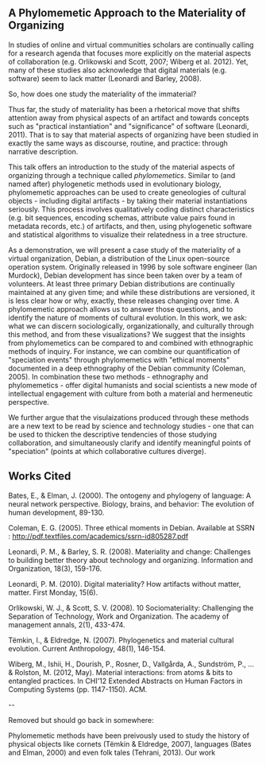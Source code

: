 ## A Phylomemetic Approach to the Materiality of Organizing

In studies of online and virtual communities scholars are continually calling for a research agenda that focuses more explicitly on the material aspects of collaboration (e.g. Orlikowski and Scott, 2007; Wiberg et al. 2012). Yet, many of these studies also acknowledge that digital materials (e.g. software) seem to lack matter (Leonardi and Barley, 2008). 

So, how does one study the materiality of the immaterial? 

Thus far, the study of materiality has been a rhetorical move that shifts attention away from physical aspects of an artifact and towards concepts such as "practical instantiation" and "significance" of software (Leonardi, 2011). That is to say that material aspects of organizing have been studied in exactly the same ways as discourse, routine, and practice: through narrative description. 

This talk offers an introduction to the study of the material aspects of organizing through a technique called *phylomemetics*. Similar to (and named after) phylogenetic methods used in evolutionary biology, phylomemetic approaches can be used to create  geneologies of cultural objects - including digital artifacts - by taking their material instantiations seriously. This process involves qualitatively coding distinct characteristics (e.g. bit sequences, encoding schemas, attribute value pairs found in metadata records, etc.) of artifacts, and then, using phylogenetic software and statistical algorithms to visualize their relatedness in a tree structure.  

As a demonstration, we will present a case study of the materiality of a virtual organization, Debian, a distribution of the Linux open-source operation system. Originally released in 1996 by sole software engineer (Ian Murdock), Debian development has since been taken over by a team of volunteers.  At least three primary Debian distributions are continually maintained at any given time; and while these distributions are versioned, it is less clear how or why, exactly, these releases changing over time.  A phylomemetic approach allows us to answer those questions, and to identify the nature of moments of cultural evolution. 
In this work, we ask: what we can discern sociologically, organizationally, and culturally through this method, and from these visualizations? We suggest that the insights from phylomemetics can be compared to and combined with ethnographic methods of inquiry. For instance, we can combine our quantification of "speciation events" through phylomemetics with "ethical moments" documented in a deep ethnography of the Debian community (Coleman, 2005). In combination these two methods - ethnography and phylomemetics - offer digital humanists and social scientists a new mode of intellectual engagement with culture from both a material and hermeneutic perspective. 

We further argue that the visulaizations produced through these methods are a new text to be read by science and technology studies - one that can be used to thicken the descriptive tendencies of those studying collaboration, and simultaneously clarify and identify meaningful points of "speciation" (points at which collaborative cultures diverge). 

## Works Cited

Bates, E., & Elman, J. (2000). The ontogeny and phylogeny of language: A neural network perspective. Biology, brains, and behavior: The evolution of human development, 89-130.

Coleman, E. G. (2005). Three ethical moments in Debian. Available at SSRN : http://pdf.textfiles.com/academics/ssrn-id805287.pdf

Leonardi, P. M., & Barley, S. R. (2008). Materiality and change: Challenges to building better theory about technology and organizing. Information and Organization, 18(3), 159-176.

Leonardi, P. M. (2010). Digital materiality? How artifacts without matter, matter. First Monday, 15(6).

Orlikowski, W. J., & Scott, S. V. (2008). 10 Sociomateriality: Challenging the Separation of Technology, Work and Organization. The academy of management annals, 2(1), 433-474.

Tëmkin, I., & Eldredge, N. (2007). Phylogenetics and material cultural evolution. Current Anthropology, 48(1), 146-154.

Wiberg, M., Ishii, H., Dourish, P., Rosner, D., Vallgårda, A., Sundström, P., ... & Rolston, M. (2012, May). Material interactions: from atoms & bits to entangled practices. In CHI'12 Extended Abstracts on Human Factors in Computing Systems (pp. 1147-1150). ACM.

-- 

Removed but should go back in somewhere: 

Phylomemetic methods have been preivously used to study the history of physical objects like cornets (Tëmkin & Eldredge, 2007), languages (Bates and Elman, 2000) and even folk tales (Tehrani, 2013). Our work
